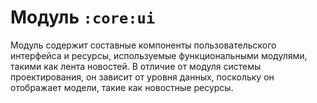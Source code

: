 # Модуль `:core:ui`

Модуль cодержит cоставные компоненты пользовательского интерфейса и ресурсы, используемые функциональными модулями, такими как лента новостей.
В отличие от модуля системы проектирования, он зависит от уровня данных, поскольку он отображает модели, такие как новостные ресурсы.
